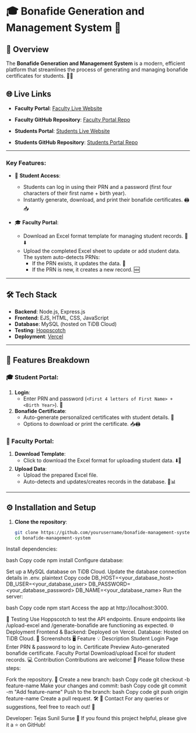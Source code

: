 # 🎓 Bonafide Generation and Management System 🚀

## 🌟 Overview
The **Bonafide Generation and Management System** is a modern, efficient platform that streamlines the process of generating and managing bonafide certificates for students. 📝✨ 

## 🌐 Live Links
- **Faculty Portal**: [Faculty Live Website](https://bonafide-generation-faculty-porta.vercel.app/)  
- **Faculty GitHub Repository**: [Faculty Portal Repo](https://github.com/TejasSurse/Bonafide-Generation-Faculty-Portal)  

- **Students Portal**: [Students Live Website](https://bonafide-generation-platform-lpqd.vercel.app/)  
- **Students GitHub Repository**: [Students Portal Repo](https://github.com/TejasSurse/Bonafide-Generation-Platform)  
-----------------------------------------------------------------------------------------------------------------------------------------------------------------------------------------------------------



### Key Features:
- 🎯 **Student Access**:  
  - Students can log in using their PRN and a password (first four characters of their first name + birth year).  
  - Instantly generate, download, and print their bonafide certificates. 🖨️📥  

- 🎓 **Faculty Portal**:  
  - Download an Excel format template for managing student records. 📄⬇️  
  - Upload the completed Excel sheet to update or add student data. The system auto-detects PRNs:  
    - If the PRN exists, it updates the data. 🔄  
    - If the PRN is new, it creates a new record. 🆕  

---

## 🛠️ Tech Stack
- **Backend**: Node.js, Express.js  
- **Frontend**: EJS, HTML, CSS, JavaScript  
- **Database**: MySQL (hosted on TiDB Cloud)  
- **Testing**: [Hoppscotch](https://hoppscotch.io)  
- **Deployment**: [Vercel](https://vercel.com)  

---

## 🚀 Features Breakdown
### 🎓 Student Portal:
1. **Login**:  
   - Enter PRN and password (`<First 4 letters of First Name> + <Birth Year>`). 🔐  
2. **Bonafide Certificate**:  
   - Auto-generate personalized certificates with student details. 📝  
   - Options to download or print the certificate. 📥🖨️  

### 🏫 Faculty Portal:
1. **Download Template**:  
   - Click to download the Excel format for uploading student data. ⬇️📄  
2. **Upload Data**:  
   - Upload the prepared Excel file.  
   - Auto-detects and updates/creates records in the database. 🔄📊  

---

## ⚙️ Installation and Setup

1. **Clone the repository**:  
   ```bash
   git clone https://github.com/yourusername/bonafide-management-system.git
   cd bonafide-management-system
Install dependencies:

bash
Copy code
npm install
Configure database:

Set up a MySQL database on TiDB Cloud.
Update the database connection details in .env.
plaintext
Copy code
DB_HOST=<your_database_host>
DB_USER=<your_database_user>
DB_PASSWORD=<your_database_password>
DB_NAME=<your_database_name>
Run the server:

bash
Copy code
npm start
Access the app at http://localhost:3000.

🧪 Testing
Use Hoppscotch to test the API endpoints.
Ensure endpoints like /upload-excel and /generate-bonafide are functioning as expected.
🌐 Deployment
Frontend & Backend: Deployed on Vercel.
Database: Hosted on TiDB Cloud.
📸 Screenshots
🖥️ Feature	💡 Description
Student Login Page	Enter PRN & password to log in.
Certificate Preview	Auto-generated bonafide certificate.
Faculty Portal	Download/upload Excel for student records.
💻 Contribution
Contributions are welcome! 🎉 Please follow these steps:

Fork the repository. 🍴
Create a new branch:
bash
Copy code
git checkout -b feature-name
Make your changes and commit:
bash
Copy code
git commit -m "Add feature-name"
Push to the branch:
bash
Copy code
git push origin feature-name
Create a pull request. 🛠️
📧 Contact
For any queries or suggestions, feel free to reach out! 📩

Developer: Tejas Sunil Surse
🌟 If you found this project helpful, please give it a ⭐ on GitHub!
